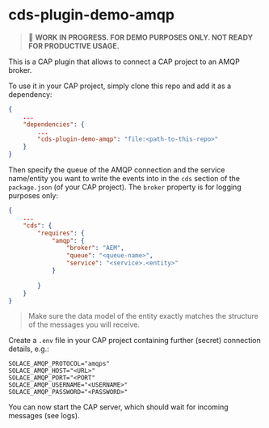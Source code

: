 # cds-plugin-demo-amqp

> 🚧 **WORK IN PROGRESS. FOR DEMO PURPOSES ONLY. NOT READY FOR PRODUCTIVE USAGE.**

This is a CAP plugin that allows to connect a CAP project to an AMQP broker.

To use it in your CAP project, simply clone this repo and add it as a dependency:

```json
{
    ...
    "dependencies": {
        ...
        "cds-plugin-demo-amqp": "file:<path-to-this-repo>"
    }
}

```

Then specify the queue of the AMQP connection and the service name/entity you want to write the events into in the `cds` section of the `package.json` (of your CAP project). The `broker` property is for logging purposes only:

```json
{
    ...
    "cds": {
        "requires": {
            "amqp": {
                "broker": "AEM",
                "queue": "<queue-name>",
                "service": "<service>.<entity>"
            }
        
        }
    }
}
```

> Make sure the data model of the entity exactly matches the structure of the messages you will receive.

Create a `.env` file in your CAP project containing further (secret) connection details, e.g.:

```text
SOLACE_AMQP_PROTOCOL="amqps"
SOLACE_AMQP_HOST="<URL>"
SOLACE_AMQP_PORT="<PORT"
SOLACE_AMQP_USERNAME="<USERNAME>"
SOLACE_AMQP_PASSWORD="<PASSWORD>"
```

You can now start the CAP server, which should wait for incoming messages (see logs).
